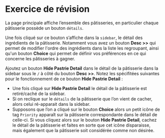 # Exercice de révision

La page principale affiche l’ensemble des pâtisseries, en particulier chaque pâtisserie possède un bouton `détails`. 

Une fois cliqué sur ce bouton s’affiche dans la `sidebar`, le détail des ingrédients de la pâtisserie. Notamment vous avez un bouton **Desc >>** 
qui permet de modifier l'ordre des ingrédients dans la liste les regroupant, ainsi qu'un bouton **Choice** qui permet de définir vos préférences en ce qui concerne les pâtisseries à gagner.

Ajoutez un bouton **Hide Pastrie Detail** dans le détail de la pâtisserie dans la sidebar sous le `/` à côté du bouton **Desc >>**. Notez les spécifitées suivantes pour le fonctionnement de ce
bouton **Hide Pastrie Detail** :

- Une fois cliqué sur **Hide Pastrie Detail** le détail de la pâtisserie est 
  retiré/caché de la sidebar.
- Si on reclique sur le `détails` de la pâtisserie que l’on vient de cacher, alors
  celui ré-apparait dans la sidebar.
- Supposons que l’on a cliqué sur le bouton **Choice** alors un petit icône de tag   `Priority` apparaît sur la pâtisserie correspondante dans le détail de celle-ci. Si vous cliquez alors sur le bouton **Hide Pastrie Detail**, cachez le
  détail de la pâtisserie et faites en sorte que cet icône disparaisse, mais également que la pâtisserie soit considérée 
  comme non désirée.